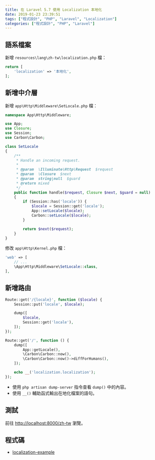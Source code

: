 ```yaml
---
title: 在 Laravel 5.7 使用 Localization 本地化
date: 2019-01-23 23:39:51
tags: ["程式設計", "PHP", "Laravel", "Localization"]
categories: ["程式設計", "PHP", "Laravel"]
---
```


## 語系檔案

新增 `resources\lang\zh-tw\localization.php` 檔：

```php
return [
    'localization' => '本地化',
];
```

## 新增中介層

新增 `app\Http\Middleware\SetLocale.php` 檔：

```php
namespace App\Http\Middleware;

use App;
use Closure;
use Session;
use Carbon\Carbon;

class SetLocale
{
    /**
     * Handle an incoming request.
     *
     * @param  \Illuminate\Http\Request  $request
     * @param  \Closure  $next
     * @param  string|null  $guard
     * @return mixed
     */
    public function handle($request, Closure $next, $guard = null)
    {
        if (Session::has('locale')) {
            $locale = Session::get('locale');
            App::setLocale($locale);
            Carbon::setLocale($locale);
        }

        return $next($request);
    }
}
```

修改 `app\Http\Kernel.php` 檔：

```php
'web' => [
    // ...
    \App\Http\Middleware\SetLocale::class,
],
```

## 新增路由

```php
Route::get('/{locale}', function ($locale) {
    Session::put('locale', $locale);

    dump([
        $locale,
        Session::get('locale'),
    ]);
});

Route::get('/', function () {
    dump([
        App::getLocale(),
        \Carbon\Carbon::now(),
        \Carbon\Carbon::now()->diffForHumans(),
    ]);

    echo __('localization.localization');
});
```

- 使用 `php artisan dump-server` 指令查看 `dump()` 中的內容。
- 使用 `__()` 輔助函式輸出在地化檔案的語句。

## 測試

前往 <http://localhost:8000/zh-tw> 瀏覽。

## 程式碼

- [localization-example](https://github.com/memochou1993/localization-example)

